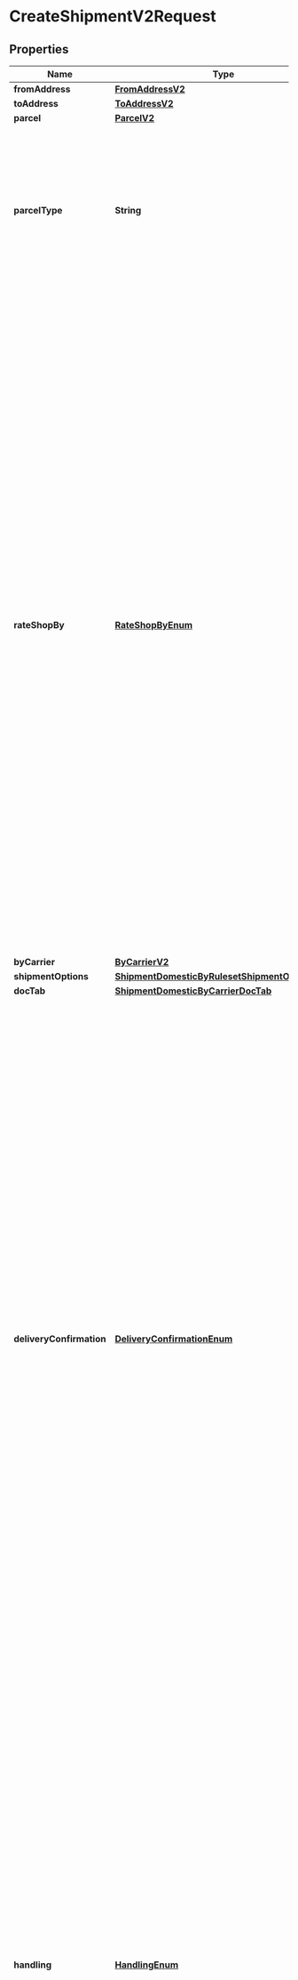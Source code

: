 

# CreateShipmentV2Request


## Properties

| Name | Type | Description | Notes |
|------------ | ------------- | ------------- | -------------|
|**fromAddress** | [**FromAddressV2**](FromAddressV2.md) |  |  |
|**toAddress** | [**ToAddressV2**](ToAddressV2.md) |  |  |
|**parcel** | [**ParcelV2**](ParcelV2.md) |  |  [optional] |
|**parcelType** | **String** | Parcel Type is required for creating a shipment while rating a parcel, which varies as per Carrier selection.&lt;br /&gt; ParcelType can have categories like Package, Envelopes, Paks, Boxes, Tube, etc. &lt;br /&gt; &#x60;Max length &#x3D; 30&#x60;  |  |
|**rateShopBy** | [**RateShopByEnum**](#RateShopByEnum) | RateShop, which is attached to an Enterprise or Location, is done through three approaches: by Carrier, by RateGroup, and by Ruleset. &lt;br /&gt;  Through Carrier, customers can choose the carriers as per requirement, based on which services, parcel types, and special services can be selected, and RateShop is done. &lt;br /&gt; Through RateGroup, customers can select the RateGroup, which has been divided into two categories: Cheapest (w.r.t. price) and Fastest (w.r.t. delivery hours). &lt;br /&gt; Through Ruleset, customers can define the Condition/rule for selecting carriers and their services, so they do not need to worry for Rate Shopping every time they create Shipment. For example, For a particular location, they can set one definite carrier, or apply RateGroup - Cheapest/Fastest. Similarly, for a particular amount like below $1000 Dollars, they can select a definite carrier service, based on RateGroup. |  |
|**byCarrier** | [**ByCarrierV2**](ByCarrierV2.md) |  |  [optional] |
|**shipmentOptions** | [**ShipmentDomesticByRulesetShipmentOptions**](ShipmentDomesticByRulesetShipmentOptions.md) |  |  [optional] |
|**docTab** | [**ShipmentDomesticByCarrierDocTab**](ShipmentDomesticByCarrierDocTab.md) |  |  [optional] |
|**deliveryConfirmation** | [**DeliveryConfirmationEnum**](#DeliveryConfirmationEnum) | Indicates the supporting special service or document as an evidence of shipment delivery.  For the delivery confirmation, user can select any of the following special services, but they may vary as per the carrier selection. &lt;br /&gt;   - Signature Required/ Indirect Signature Required : SIG   - Signed Hard Copy: SIGHC   - Delivery confirmation: DEL_CON   - Proof of age required (18 years) Adult Signature Required: ADULT_SIG   - Proof of age required (19 years): ADULT_SIG_19   - No Signature Required: NO_SIG   - Direct Signature Required: DIRECT_SIG   - Chain of Signature: COS       Carrier specific options:   - UPS supports *SIG and ADULT_SIG*.    - FedEx supports *SIG, ADULT_SIG, NO_SIG, and DIRECT_SIG*.   - Purolator supports *ADULT_SIG, NO_SIG, and COS*.   - GoFor supports *SIG*.   - CPC supports *SIG, SIGHC, DEL_CON, ADULT_SIG, ADULT_SIG_19, and NO_SIG*.      |  [optional] |
|**handling** | [**HandlingEnum**](#HandlingEnum) | Few shipments need a special handling, and the reason can be fragile items or highly secured shipments. There might be other case scenarios. In a simple term, this field defines shipment handling, which provides users a capability to select handling options. &lt;br /&gt; User can select any of the following handling options (special services), but they may vary as per the carrier selection.   - Hold For Pickup: HOLD   - Saturday Delivery: SAT_DELIVERY   - UPS Premium Care: PREM_CARE   - Direct Delivery Only: DIRECT   - Additional Handling: ADD_HDL       Carrier specific options:   - UPS supports all handling options mentioned above.    - FedEx supports *HOLD, SAT_DELIVERY, and ADD_HDL*.   - Purolator supports *HOLD, SAT_DELIVERY, and ADD_HDL*.     |  [optional] |
|**insurance** | [**InsuranceEnum**](#InsuranceEnum) | Indicates the insurance coverage, which is selected by users while create shipment - rate shopping. User can select below-mentioned special service for insurance:    - Declared Value Surcharge: INS      Carrier specific options:   - UPS, FedEx, Purolator, and CPC support special service *INS*.     |  [optional] |
|**references** | [**ReferenceV2**](ReferenceV2.md) |  |  [optional] |
|**metadata** | [**List&lt;ShipmentDomesticByRulesetMetadataInner&gt;**](ShipmentDomesticByRulesetMetadataInner.md) | Additional metadata that needs to be stored for this shipment can be added here.&lt;br /&gt; For now, &#39;Cost Account Name&#39; is supported. |  [optional] |
|**labelSize** | [**LabelSizeEnum**](#LabelSizeEnum) | Defines the label size of the Shipment, that is, the Shipping Label is available in different Doc Size. &lt;br /&gt; &#x60;Max length &#x3D; 10&#x60; |  |
|**labelType** | [**LabelTypeEnum**](#LabelTypeEnum) | Defines the type of the Shipment. &lt;br /&gt; &#x60;Max length &#x3D; 14&#x60; |  |
|**labelFormat** | [**LabelFormatEnum**](#LabelFormatEnum) | Defines the file/format in which the label is printed. &lt;br /&gt; &#x60;Max length &#x3D; 14&#x60; |  |
|**printerAliasName** | **String** | Refers to a printer connected (directly or via network) to a computer. &#x60;Max length &#x3D; 60&#x60; |  [optional] |
|**dateOfShipment** | **LocalDate** | The date when shipment is created/shipped. The format of the Date is YYYY-MM-DD. |  [optional] |
|**deliveryOption** | [**ShipmentDomesticByRulesetDeliveryOption**](ShipmentDomesticByRulesetDeliveryOption.md) |  |  [optional] |
|**byRateGroup** | [**ShipmentDomesticByRateGroupByRateGroup**](ShipmentDomesticByRateGroupByRateGroup.md) |  |  [optional] |
|**byRuleSet** | [**ShipmentDomesticByRulesetByRuleSet**](ShipmentDomesticByRulesetByRuleSet.md) |  |  [optional] |



## Enum: RateShopByEnum

| Name | Value |
|---- | -----|
| CARRIER | &quot;carrier&quot; |
| RATE_GROUP | &quot;rateGroup&quot; |
| RULESET | &quot;ruleset&quot; |



## Enum: DeliveryConfirmationEnum

| Name | Value |
|---- | -----|
| SIG | &quot;SIG&quot; |
| SIGHC | &quot;SIGHC&quot; |
| DEL_CON | &quot;DEL_CON&quot; |
| ADULT_SIG | &quot;ADULT_SIG&quot; |
| ADULT_SIG_19 | &quot;ADULT_SIG_19&quot; |
| NO_SIG | &quot;NO_SIG&quot; |
| DIRECT_SIG | &quot;DIRECT_SIG&quot; |
| COS | &quot;COS&quot; |



## Enum: HandlingEnum

| Name | Value |
|---- | -----|
| HOLD | &quot;HOLD&quot; |
| SAT_DELIVERY | &quot;SAT_DELIVERY&quot; |
| PREM_CARE | &quot;PREM_CARE&quot; |
| DIRECT | &quot;DIRECT&quot; |
| ADD_HDL | &quot;ADD_HDL&quot; |



## Enum: InsuranceEnum

| Name | Value |
|---- | -----|
| INS | &quot;INS&quot; |



## Enum: LabelSizeEnum

| Name | Value |
|---- | -----|
| _8_X11 | &quot;DOC_8X11&quot; |
| _4_X8 | &quot;DOC_4X8&quot; |
| _4_X6 | &quot;DOC_4X6&quot; |



## Enum: LabelTypeEnum

| Name | Value |
|---- | -----|
| SHIPPING_LABEL | &quot;SHIPPING_LABEL&quot; |



## Enum: LabelFormatEnum

| Name | Value |
|---- | -----|
| ZPL2 | &quot;ZPL2&quot; |
| PDF | &quot;PDF&quot; |



